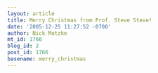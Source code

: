 ```yaml
---
layout: article
title: Merry Christmas from Prof. Steve Steve!
date: '2005-12-25 11:27:52 -0700'
author: Nick Matzke
mt_id: 1766
blog_id: 2
post_id: 1766
basename: merry_christmas
---
```

<img src="http://www.pandasthumb.org/archives/stevesteve/alaska/santa.jpg" alt="" style="" />
